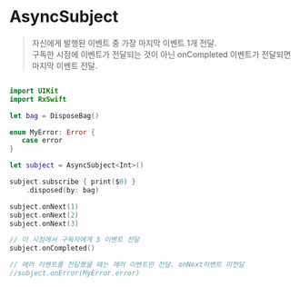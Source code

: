 AsyncSubject
============

> 자신에게 발행된 이벤트 중 가장 마지막 이벤트 1개 전달.  
> 구독한 시점에 이벤트가 전달되는 것이 아닌 onCompleted 이벤트가 전달되면 마지막 이벤트 전달.  

```swift

import UIKit
import RxSwift

let bag = DisposeBag()

enum MyError: Error {
   case error
}

let subject = AsyncSubject<Int>()

subject.subscribe { print($0) }
    .disposed(by: bag)

subject.onNext(1)
subject.onNext(2)
subject.onNext(3)

// 이 시점에서 구독자에게 3 이벤트 전달
subject.onCompleted()

// 에러 이벤트를 전달했을 때는 에러 이벤트만 전달. onNext이벤트 미전달
//subject.onError(MyError.error)

```
